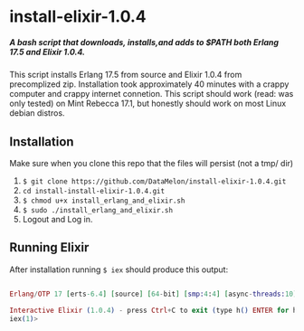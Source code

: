 install-elixir-1.0.4
====================================

##### A bash script that downloads, installs,and adds to $PATH both Erlang 17.5 and Elixir 1.0.4.

This script installs Erlang 17.5 from source and Elixir 1.0.4
from precomplized zip. Installation took approximately
40 minutes with a crappy computer and crappy internet connetion.
This script should work (read: was only tested) on Mint
Rebecca 17.1, but honestly should work on most Linux debian distros.

Installation
------------

Make sure when you clone this repo that the files will persist (not a tmp/ dir)

1. ```$ git clone https://github.com/DataMelon/install-elixir-1.0.4.git```
1. ```cd install-install-elixir-1.0.4.git```
1. ```$ chmod u+x install_erlang_and_elixir.sh```
1. ```$ sudo ./install_erlang_and_elixir.sh```
1. Logout and Log in.


Running Elixir
--------------

After installation running ```$ iex``` should produce this output:

```elixir

Erlang/OTP 17 [erts-6.4] [source] [64-bit] [smp:4:4] [async-threads:10] [hipe] [kernel-poll:false]

Interactive Elixir (1.0.4) - press Ctrl+C to exit (type h() ENTER for help)
iex(1)> 


```